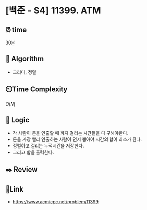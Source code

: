 # [백준 - S4] 11399. ATM
 
## ⏰  **time**
30분

## :pushpin: **Algorithm**
- 그리디, 정렬

## ⏲️**Time Complexity**
$O(N)$

## :round_pushpin: **Logic**
- 각 사람이 돈을 인출할 때 까지 걸리는 시간들을 다 구해야한다.
- 돈을 가장 빨리 인출하는 사람이 먼저 뽑아야 시간의 합이 최소가 된다.
- 정렬하고 걸리는 누적시간을 저장한다.
- 그리고 합을 출력한다.

## :black_nib: **Review**

## 📡**Link**
- https://www.acmicpc.net/problem/11399